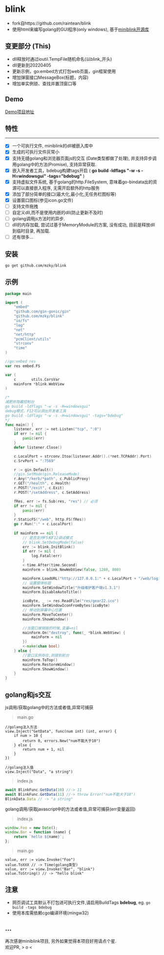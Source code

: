 # blink
- fork自https://github.com/raintean/blink
- 使用html来编写golang的GUI程序(only windows), 基于[miniblink开源库](https://github.com/weolar/miniblink49)  

## 变更部分 (This)
- dll释放时通过ioutil.TempFile随机命名(以blink_开头)
- dll更新到20220405
- 更新示例，go:embed方式打包web页面，gin框架使用
- 增加弹窗接口MessageBox(标题，内容)
- 增加单实例锁、查找并置顶窗口等

## Demo
[Demo项目地址](https://github.com/raintean/blink-demo)

## 特性
---
- [x] 一个可执行文件, miniblink的dll被嵌入库中
- [x] 生成的可执行文件灰常小
- [x] 支持无缝golang和浏览器页面js的交互 (Date类型都做了处理), 并支持异步调用golang中的方法(Promise), 支持异常获取.
- [x] 嵌入开发者工具，bdebug构建tags开启 ( <b>go build -ldflags "-w -s -H=windowsgui" -tags="bdebug"</b> )
- [x] 支持虚拟文件系统, 基于golang的http.FileSystem, 意味着go-bindata出的资源可以直接嵌入程序, 无需开启额外的http服务
- [x] 添加了部分简单的接口(最大化,最小化,无任务栏图标等)
- [x] 设置窗口图标(参见icon.go文件)
- [ ] 支持文件拖拽
- [ ] 自定义dll,而不是使用内嵌的dll(防止更新不及时)
- [ ] golang调用js方法时的异步.
- [ ] dll的内存加载, 尝试过基于MemoryModule的方案, 没有成功, 目前是释放dll到临时目录, 再加载.
- [ ] 还有很多...

## 安装
```bash
go get github.com/mzky/blink
```

## 示例
```go
package main

import (
	"embed"
	"github.com/gin-gonic/gin"
	"github.com/mzky/blink"
	"io/fs"
	"log"
	"net"
	"net/http"
	"pcmClient/utils"
	"strconv"
	"time"
)

//go:embed res
var res embed.FS

var (
	c       utils.CorsVar
	mainForm *blink.WebView
)

/*
减肥并隐藏控制台
go build -ldflags "-w -s -H=windowsgui"
debug模式，F12可以调出开发者工具
go build -ldflags "-w -s -H=windowsgui" -tags="bdebug"
*/
func main() {
	listener, err := net.Listen("tcp", ":0")
	if err != nil {
		panic(err)
	}
	defer listener.Close()

	c.LocalPort = strconv.Itoa(listener.Addr().(*net.TCPAddr).Port)
	c.SrvPort = ":7569"

	r := gin.Default()
	//gin.SetMode(gin.ReleaseMode)
	r.Any("/kerb/*path", c.PublicProxy)
	r.GET("/health", c.Health)
	r.POST("/exit", c.Exit)
	r.POST("/setAddress", c.SetAddress)

	fRes, err := fs.Sub(res, "res") // 必须
	if err != nil {
		panic(err)
	}
	r.StaticFS("/web", http.FS(fRes))
	go r.Run(":" + c.LocalPort)
	
	if mainForm == nil {
		// 是否支持F5和F12调试模式
		// blink.SetDebugMode(false)
		err := blink.InitBlink()
		if err != nil {
			log.Fatal(err)
		}
		<-time.After(time.Second)
		mainForm = blink.NewWebView(false, 1280, 800)

		mainForm.LoadURL("http://127.0.0.1:" + c.LocalPort + "/web/login.html")
		// 设置窗体标题
		mainForm.SetWindowTitle("升级维护客户端v1.3.1")
		mainForm.DisableAutoTitle()

		icoByte, _ := res.ReadFile("res/gear22.ico")
		mainForm.SetWindowIconFromBytes(icoByte)
		// 移动到屏幕中心位置
		mainForm.MoveToCenter()
		mainForm.ShowWindow()

		//当窗口被销毁的时候,变量=nil
		mainForm.On("destroy", func(_ *blink.WebView) {
			mainForm = nil
		})
		<-make(chan bool)
	} else {
		//窗口实例存在,则提到前台
		mainForm.ToTop()
		mainForm.RestoreWindow()
		mainForm.ShowWindow()
	}
}

```

## golang和js交互
js调用/获取golang中的方法或者值,异常可捕获
> main.go
```golang
//golang注入方法
view.Inject("GetData", func(num int) (int, error) {
	if num > 10 {
		return 0, errors.New("num不能大于10")
	} else {
		return num + 1, nil
	}
})

//golang注入值
view.Inject("Data", "a string")
```
> index.js
```javascript
await BlinkFunc.GetData(10) //-> 11
await BlinkFunc.GetData(11) //-> throw Error("num不能大于10")
BlinkData.Data // -> "a string"
```
golang调用/获取javascript中的方法或者值,异常可捕获(err变量返回)
> index.js
```javascript
window.Foo = new Date();
window.Bar = function (name) {
    return `hello ${name}`;
};
```
> main.go
```golang
value, err := view.Invoke("Foo")
value.ToXXX // -> Time(golang类型)
value, err := view.Invoke("Bar", "blink")
value.ToString() // -> "hello blink"
```
## 注意
- 网页调试工具默认不打包进可执行文件,请启用BuildTags **bdebug**, eg. `go build -tags bdebug`
- 使用本库需依赖cgo编译环境(mingw32)

## ...
再次感谢miniblink项目, 另外如果觉得本项目好用请点个星.  
欢迎PR, > o <
